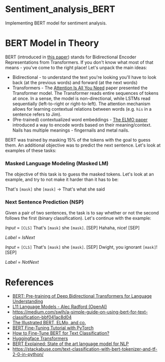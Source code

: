 # Sentiment_analysis_BERT

Implementing BERT model for sentiment analysis.

# BERT Model in Theory

BERT (introduced in [this paper](https://arxiv.org/abs/1810.04805)) stands for Bidirectional Encoder Representations from Transformers. If you don't know what most of that means - you've come to the right place! Let's unpack the main ideas:

- Bidirectional - to understand the text  you're looking you'll have to look back (at the previous words) and forward (at the next words)
- Transformers - The [Attention Is All You Need](https://arxiv.org/abs/1706.03762) paper presented the Transformer model. The Transformer reads entire sequences of tokens at once. In a sense, the model is non-directional, while LSTMs read sequentially (left-to-right or right-to-left). The attention mechanism allows for learning contextual relations between words (e.g. `his` in a sentence refers to Jim).
- (Pre-trained) contextualized word embeddings - [The ELMO paper](https://arxiv.org/abs/1802.05365v2) introduced a way to encode words based on their meaning/context. Nails has multiple meanings - fingernails and metal nails.

BERT was trained by masking 15% of the tokens with the goal to guess them. An additional objective was to predict the next sentence. Let's look at examples of these tasks:

### Masked Language Modeling (Masked LM)

The objective of this task is to guess the masked tokens. Let's look at an example, and try to not make it harder than it has to be:

That's `[mask]` she `[mask]` -> That's what she said

### Next Sentence Prediction (NSP)

Given a pair of two sentences, the task is to say whether or not the second follows the first (binary classification). Let's continue with the example:

*Input* = `[CLS]` That's `[mask]` she `[mask]`. [SEP] Hahaha, nice! [SEP]

*Label* = *IsNext*

*Input* = `[CLS]` That's `[mask]` she `[mask]`. [SEP] Dwight, you ignorant `[mask]`! [SEP]

*Label* = *NotNext*


# References

- [BERT: Pre-training of Deep Bidirectional Transformers for Language Understanding](https://arxiv.org/abs/1810.04805)
- [L11 Language Models - Alec Radford (OpenAI)](https://www.youtube.com/watch?v=BnpB3GrpsfM)
- https://medium.com/swlh/a-simple-guide-on-using-bert-for-text-classification-bbf041ac8d04
- [The Illustrated BERT, ELMo, and co.](https://jalammar.github.io/illustrated-bert/)
- [BERT Fine-Tuning Tutorial with PyTorch](https://mccormickml.com/2019/07/22/BERT-fine-tuning/)
- [How to Fine-Tune BERT for Text Classification?](https://arxiv.org/pdf/1905.05583.pdf)
- [Huggingface Transformers](https://huggingface.co/transformers/)
- [BERT Explained: State of the art language model for NLP](https://towardsdatascience.com/bert-explained-state-of-the-art-language-model-for-nlp-f8b21a9b6270)
- https://stackabuse.com/text-classification-with-bert-tokenizer-and-tf-2-0-in-python/
